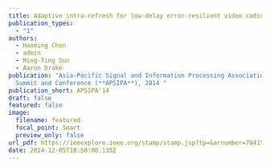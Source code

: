 ```yaml
---
title: Adaptive intra-refresh for low-delay error-resilient video coding
publication_types:
  - "1"
authors:
  - Haoming Chen
  - admin
  - Ming-Ting Sun
  - Aaron Drake
publication: "Asia-Pacific Signal and Information Processing Association Annual
  Summit and Conference (**APSIPA**), 2014 "
publication_short: APSIPA'14
draft: false
featured: false
image:
  filename: featured
  focal_point: Smart
  preview_only: false
url_pdf: https://ieeexplore.ieee.org/stamp/stamp.jsp?tp=&arnumber=7041518
date: 2014-12-05T18:50:00.135Z
---
```

